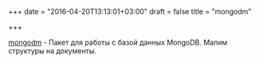 +++
date = "2016-04-20T13:13:01+03:00"
draft = false
title = "mongodm"

+++

<p><a href="https://github.com/zebresel-com/mongodm">mongodm</a>&nbsp;- Пакет для работы с базой данных MongoDB. Мапим структуры на документы.</p>


